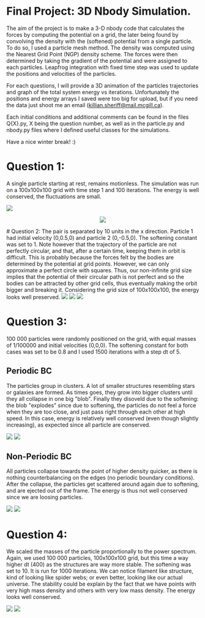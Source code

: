 # Final Project: 3D Nbody Simulation.

The aim of the project is to make a 3-D nbody code that calculates the forces by computing the potential on a grid, the later being found by convolving the density with the (softened) potential from a single particle. To do so, I used a particle mesh method. The density was computed using the Nearest Grid Point (NGP) density scheme. The forces were then determined by taking the gradient of the potential and were assigned to each particles. Leapfrog integration with fixed time step was used to update the positions and velocities of the particles.

For each questions, I will provide a 3D animation of the particles trajectories and graph of the total system energy vs iterations. Unfortunately the positions and energy arrays I saved were too big for upload, but if you need the data just shoot me an email (killian.sheriff@mail.mcgill.ca).

Each initial conditions and additional comments can be found in the files Q{X}.py, X being the question number, as well as in the particle.py and nbody.py files where I defined useful classes for the simulations.

Have a nice winter break! :)

# Question 1:
A single particle starting at rest, remains motionless. The simulation was run on a 100x100x100 grid with time step 1 and 100 iterations. The energy is well conserved, the fluctuations are small.

<img src="./gifs/Q1.gif">
<p align="center">
<img src="./Energies/Energy_Q1.png">
</p>
# Question 2:
The pair is separated by 10 units in the x direction. Particle 1 had initial velocity (0,0.5,0) and particle 2 (0,-0.5,0). The softening constant was set to 1.
Note however that the trajectory of the particle are not perfectly circular, and that, after a certain time, keeping them in orbit is difficult. This is probably because the forces felt by the bodies are determined by the potential at grid points. However, we can only approximate a perfect circle with squares. Thus, our non-infinite grid size implies that the potential of their circular path is not perfect and so the bodies can be attracted by other grid cells, thus eventually making the orbit bigger and breaking it. Considering the grid size of 100x100x100, the energy looks well preserved.

<img src="./gifs/Q2.gif">
<img src="./2D_Trajectory/Q2_Trajectory.png">
<img src="./Energies/Energy_Q2.png">


# Question 3:
100 000 particles were randomly positioned on the grid, with equal masses of 1/100000 and initial velocities (0,0,0). The softening constant for both cases was set to be 0.8 and I used 1500 iterations with a step dt of 5.

## Periodic BC
The particles group in clusters. A lot of smaller structures resembling stars or galaxies are formed. As times goes, they grow into bigger clusters until they all collapse in one big "blob". Finally they disoveld due to the softening: the blob "explodes" since due to softening, the particles do not feel a force when they are too close, and just pass right through each other at high speed.
In this case, energy is relatively well conserved (even though slightly increasing), as expected since all particle are conserved.

<img src="./gifs/Q3_Periodic.gif">
<img src="./Energies/Energy_Q3_periodic.png">

## Non-Periodic BC
All particles collapse towards the point of higher density quicker, as there is nothing counterbalancing on the edges (no periodic boundary conditions). After the collapse, the particles get scattered around again due to softening, and are ejected out of the frame. The energy is thus not well conserved since we are loosing particles.

<img src="./gifs/Q3_non_periodic.gif">

<img src="./Energies/Energy_Q3_non_periodic.png">

# Question 4:
We scaled the masses of the particle proportionally to the power spectrum. Again, we used 100 000 particles, 100x100x100 grid, but this time a way higher dt (400) as the structures are way more stable. The softening was set to 10. It is run for 1000 iterations.
We can notice filament like structure, kind of looking like spider webs; or even better, looking like our actual universe. The stability could be explain by the fact that we have points with very high mass density and others with very low mass density.
The energy looks well conserved.

<img src="./gifs/Q4.gif">

<img src="./Energies/Energy_Q4.png">
